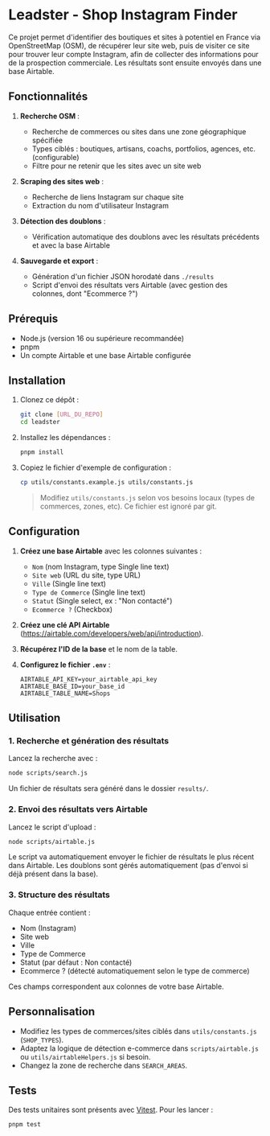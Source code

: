 # Leadster - Shop Instagram Finder

Ce projet permet d'identifier des boutiques et sites à potentiel en France via OpenStreetMap (OSM), de récupérer leur site web, puis de visiter ce site pour trouver leur compte Instagram, afin de collecter des informations pour de la prospection commerciale. Les résultats sont ensuite envoyés dans une base Airtable.

## Fonctionnalités

1. **Recherche OSM** :
   - Recherche de commerces ou sites dans une zone géographique spécifiée
   - Types ciblés : boutiques, artisans, coachs, portfolios, agences, etc. (configurable)
   - Filtre pour ne retenir que les sites avec un site web

2. **Scraping des sites web** :
   - Recherche de liens Instagram sur chaque site
   - Extraction du nom d'utilisateur Instagram

3. **Détection des doublons** :
   - Vérification automatique des doublons avec les résultats précédents et avec la base Airtable

4. **Sauvegarde et export** :
   - Génération d'un fichier JSON horodaté dans `./results`
   - Script d'envoi des résultats vers Airtable (avec gestion des colonnes, dont "Ecommerce ?")

## Prérequis

- Node.js (version 16 ou supérieure recommandée)
- pnpm
- Un compte Airtable et une base Airtable configurée

## Installation

1. Clonez ce dépôt :

   ```bash
   git clone [URL_DU_REPO]
   cd leadster
   ```

2. Installez les dépendances :

   ```bash
   pnpm install
   ```

3. Copiez le fichier d'exemple de configuration :

   ```bash
   cp utils/constants.example.js utils/constants.js
   ```

   > Modifiez `utils/constants.js` selon vos besoins locaux (types de commerces, zones, etc). Ce fichier est ignoré par git.

## Configuration

1. **Créez une base Airtable** avec les colonnes suivantes :
   - `Nom` (nom Instagram, type Single line text)
   - `Site web` (URL du site, type URL)
   - `Ville` (Single line text)
   - `Type de Commerce` (Single line text)
   - `Statut` (Single select, ex : "Non contacté")
   - `Ecommerce ?` (Checkbox)
2. **Créez une clé API Airtable** (<https://airtable.com/developers/web/api/introduction>).
3. **Récupérez l'ID de la base** et le nom de la table.
4. **Configurez le fichier `.env`** :

   ```env
   AIRTABLE_API_KEY=your_airtable_api_key
   AIRTABLE_BASE_ID=your_base_id
   AIRTABLE_TABLE_NAME=Shops
   ```

## Utilisation

### 1. Recherche et génération des résultats

Lancez la recherche avec :

```bash
node scripts/search.js
```

Un fichier de résultats sera généré dans le dossier `results/`.

### 2. Envoi des résultats vers Airtable

Lancez le script d'upload :

```bash
node scripts/airtable.js
```

Le script va automatiquement envoyer le fichier de résultats le plus récent dans Airtable. Les doublons sont gérés automatiquement (pas d'envoi si déjà présent dans la base).

### 3. Structure des résultats

Chaque entrée contient :

- Nom (Instagram)
- Site web
- Ville
- Type de Commerce
- Statut (par défaut : Non contacté)
- Ecommerce ? (détecté automatiquement selon le type de commerce)

Ces champs correspondent aux colonnes de votre base Airtable.

## Personnalisation

- Modifiez les types de commerces/sites ciblés dans `utils/constants.js` (`SHOP_TYPES`).
- Adaptez la logique de détection e-commerce dans `scripts/airtable.js` ou `utils/airtableHelpers.js` si besoin.
- Changez la zone de recherche dans `SEARCH_AREAS`.

## Tests

Des tests unitaires sont présents avec [Vitest](https://vitest.dev/). Pour les lancer :

```bash
pnpm test
```
